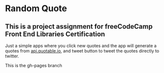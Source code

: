 # Random Quote
## This is a project assignment for freeCodeCamp Front End Libraries Certification

Just a simple apps where you click new quotes and the app will generate a quotes from [api.quotable.io](https://api.quotable.io), and tweet button to tweet the quotes directly to twitter.

This is the gh-pages branch
